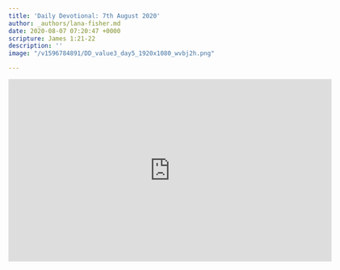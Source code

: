 ```yaml
---
title: 'Daily Devotional: 7th August 2020'
author: _authors/lana-fisher.md
date: 2020-08-07 07:20:47 +0000
scripture: James 1:21-22
description: ''
image: "/v1596784891/DD_value3_day5_1920x1080_wvbj2h.png"

---
```

<iframe src="https://player.vimeo.com/video/445354918" width="640" height="361" frameborder="0" allow="autoplay; fullscreen" allowfullscreen></iframe>